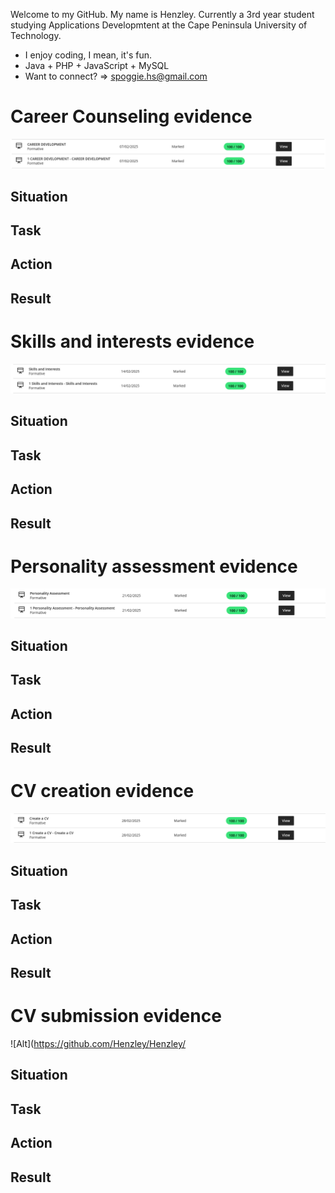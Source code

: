 Welcome to my GitHub. My name is Henzley. Currently a 3rd year student studying Applications Developmtent at the Cape Peninsula University of Technology.
- I enjoy coding, I mean, it's fun.
- Java + PHP + JavaScript + MySQL
- Want to connect? => spoggie.hs@gmail.com

# Career Counseling evidence
![Alt text](https://github.com/Henzley/Henzley/blob/ad43583190181bee99cb02f1e03f7ca619a286a0/Screenshot%20from%202025-05-23%2022-57-45.png)
## Situation
## Task
## Action
## Result

# Skills and interests evidence
![Alt text](https://github.com/Henzley/Henzley/blob/56af35bd64670be88f5b0b3c95d22a6ea5c909f7/Screenshot%20from%202025-05-23%2022-58-01.png)

## Situation
## Task
## Action
## Result

# Personality assessment evidence
![Alt text](https://github.com/Henzley/Henzley/blob/f0c57e99cc3b14cfb5c057c52b00a44a8be7d5c4/Screenshot%20from%202025-05-23%2022-59-42.png)

## Situation
## Task
## Action
## Result

# CV creation evidence
![Alt text](https://github.com/Henzley/Henzley/blob/a0874bac8bf6eff4dc139f6288eb85a304aa4b6e/Screenshot%20from%202025-05-23%2023-00-10.png)

## Situation
## Task
## Action
## Result

# CV submission evidence
![Alt](https://github.com/Henzley/Henzley/

## Situation
## Task
## Action
## Result
